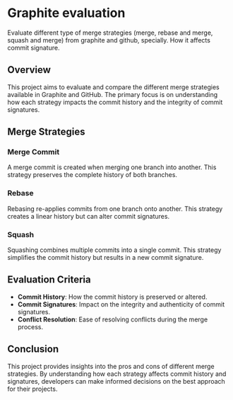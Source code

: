 # Graphite evaluation

Evaluate different type of merge strategies (merge, rebase and merge, squash and merge) from graphite and github, specially. How it affects commit signature.

## Overview

This project aims to evaluate and compare the different merge strategies available in Graphite and GitHub. The primary focus is on understanding how each strategy impacts the commit history and the integrity of commit signatures.

## Merge Strategies

### Merge Commit

A merge commit is created when merging one branch into another. This strategy preserves the complete history of both branches.

### Rebase

Rebasing re-applies commits from one branch onto another. This strategy creates a linear history but can alter commit signatures.

### Squash

Squashing combines multiple commits into a single commit. This strategy simplifies the commit history but results in a new commit signature.

## Evaluation Criteria

- **Commit History**: How the commit history is preserved or altered.
- **Commit Signatures**: Impact on the integrity and authenticity of commit signatures.
- **Conflict Resolution**: Ease of resolving conflicts during the merge process.

## Conclusion

This project provides insights into the pros and cons of different merge strategies. By understanding how each strategy affects commit history and signatures, developers can make informed decisions on the best approach for their projects.
